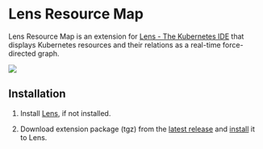 # Lens Resource Map

Lens Resource Map is an extension for [Lens - The Kubernetes IDE](https://k8slens.dev) that displays Kubernetes resources and their relations as a real-time force-directed graph.

![](./images/Screenshot.png)

## Installation

1. Install [Lens](https://k8slens.dev), if not installed.

2. Download extension package (tgz) from the [latest release](https://github.com/nevalla/lens-resource-map-extension/releases/latest) and [install](https://docs.k8slens.dev/main/extensions/usage/#installing-an-extension) it to Lens.
